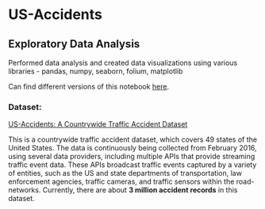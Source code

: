 # US-Accidents
## Exploratory Data Analysis 

Performed data analysis and created data visualizations using various libraries - pandas, numpy, seaborn, folium, matplotlib

Can find different versions of this notebook [here](https://jovian.ai/jadhavkunal1999/us-accidents-analysis).

### Dataset:

[US-Accidents: A Countrywide Traffic Accident Dataset](https://www.kaggle.com/sobhanmoosavi/us-accidents)

This is a countrywide traffic accident dataset, which covers 49 states of the United States. 
The data is continuously being collected from February 2016, using several data providers,
including multiple APIs that provide streaming traffic event data. 
These APIs broadcast traffic events captured by a variety of entities, such as the US and state departments of transportation, 
law enforcement agencies, traffic cameras, and traffic sensors within the road-networks. 
Currently, there are about **3 million accident records** in this dataset.
